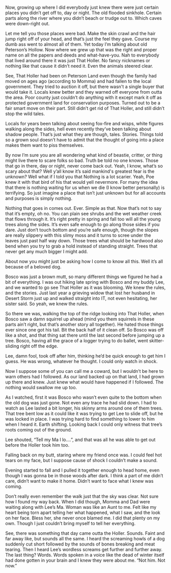 Now, growing up where I did everybody just knew there were just certain places you didn’t get off to, day or night. The old flooded sinkhole. Certain parts along the river where you didn’t beach or trudge out to. Which caves were down-right out.


Let me tell you those places were bad. Make the skin crawl and the hair jump right off of your head, and that’s just the feel they gave. Course my dumb ass went to almost all of them. Yet today I’m talking about old Peterson’s Hollow. Now where we grew up that was the right and proper name on all the papers and deeds and what-have-you. Nah to everybody that lived around there it was just That Holler. No fancy nicknames or nothing like that cause it didn’t need it. Even the animals steered clear. 


See, That Holler had been on Peterson Land even though the family had moved on ages ago (according to Momma) and had fallen to the local government. They tried to auction it off, but there wasn't a single buyer that would take it. Locals knew better and they warned off everyone from outta the area. Poor county just couldn’t do anything with it except mark it off as protected government land for conservation purposes. Turned out to be a fair smart move on their part. Still didn’t get rid of That Holler, and still didn’t stop the wild tales. 


Locals for years been talking about seeing fox-fire and wisps, white figures walking along the sides, hell even recently they’ve been talking about shadow people. That’s just what they are though, tales. Stories. Things told so a grown soul doesn’t have to admit that the thought of going into a place makes them want to piss themselves. 


By now I’m sure you are all wondering what kind of beastie, critter, or thing might live there to scare folks so bad. Truth be told no one knows. Those that go in there, day or night, never come back out. Yeah, I know, what’s so scary about that? Well y’all know it’s said mankind's greatest fear is the unknown? Well what if I told you that Nothing is a lot scarier. Yeah, Poe knew it with that bird of his that would yell nevermore. For many the idea that there is nothing waiting for us when we die (I know better personally) is terrifying. So just imagine a place that isn’t just unknown but for all accounts and purposes is simply nothing. 


Nothing that goes in comes out. Ever. Simple as that. Now that’s not to say that it’s empty, oh no. You can plain see shrubs and the wet weather creek that flows through it. It’s right pretty in spring and fall too will all the young trees along the sides. It’s even safe enough to go along those sides if you dare. Just don’t touch bottom and you’re safe enough, though the slopes are really slippery with this slimy moss and it turns to scree under the leaves just past half way down. Those trees what should be hardwood also bend when you try to grab a hold instead of standing straight. Trees that never get any much bigger I might add. 


About now you might just be asking how I come to know all this. Well it’s all because of a beloved dog.


Bosco was just a brown mutt, so many different things we figured he had a bit of everything. I was out hiking late spring with Bosco and my buddy Lee, and we wanted to go see That Holler as it was blooming. We knew the rules, and the stories. Just last year a grieving widow that lost her husband in Desert Storm just up and walked straight into IT, not even hesitating, her sister said. So yeah, we knew the rules. 


So there we was, walking the top of the ridge looking into That Holler, when Bosco saw a damn squirrel up ahead (mind you them squirrels in these parts ain’t right, but that’s another story all together). He hated those things ever since one got his tail. Bit the back half of it clean off. So Bosco was off like a shot, and that thing sat there until the last second before jumping up a tree. Bosco, having all the grace of a logger trying to do ballet, went skitter-sliding right off the edge.


Lee, damn fool, took off after him, thinking he’d be quick enough to get him I guess. He was wrong, whatever he thought. I could only watch in shock.


Now I suppose some of you can call me a coward, but I wouldn’t be here to warn others had I followed. As our land backed up on that land, I had grown up there and knew. Just knew what would have happened if I followed. The nothing would swallow me up too. 


As I watched, first it was Bosco who wasn’t even quite to the bottom when the old dog was just gone. Not even any trace he had slid down. I had to watch as Lee lasted a bit longer, his skinny arms around one of them trees. That tree bent low as it could like it was trying to get Lee to slide off, but he was locked in place. I was trying hard to find something to lower to him when I heard it. Earth shifting. Looking back I could only witness that tree’s roots coming out of the ground. 


Lee shouted, “Tell my Ma I lo….”, and that was all he was able to get out before the Holler took him too. 


Falling back on my butt, staring where my friend once was. I could feel hot tears on my face, but I suppose cause of shock I couldn’t make a sound.


Evening started to fall and I pulled it together enough to head home, even though I was gonna be in those woods after dark. I think a part of me didn’t care, didn’t want to make it home. Didn’t want to face what I knew was coming.


Don’t really even remember the walk just that the sky was clear. Not sure how I found my way back. When I did though, Momma and Dad were waiting along with Lee’s Ma. Woman was like an Aunt to me. Felt like my heart being torn apart telling her what happened, what I saw, and the look on her face. Bless her, she never once blamed me. I did that plenty on my own. Though I just couldn’t bring myself to tell her everything.


See, there was something that day came outta the Holler. Sounds. Faint and far away like, but sounds all the same. I heard the screaming howls of a dog suddenly cut short followed by the sounds of bones breaking and meat tearing. Then I heard Lee’s wordless screams get further and further away. The last thing? Words. Words spoken in a voice like the dead of winter itself had done gotten in your brain and I knew they were about me. “Not him. Not now.”
